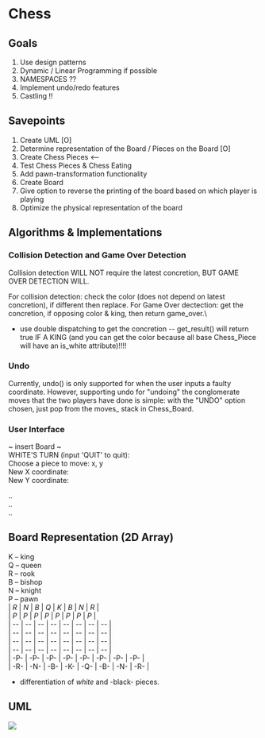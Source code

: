 # Chess

## Goals
1. Use design patterns
2. Dynamic / Linear Programming if possible
3. NAMESPACES ??
4. Implement undo/redo features 
5. Castling !!

## Savepoints
1. Create UML [O]
2. Determine representation of the Board / Pieces on the Board [O]
3. Create Chess Pieces  <--
4. Test Chess Pieces & Chess Eating
5. Add pawn-transformation functionality
6. Create Board 
7. Give option to reverse the printing of the board based on which player is playing
8. Optimize the physical representation of the board

## Algorithms & Implementations
### Collision Detection and Game Over Detection
Collision detection WILL NOT require the latest concretion, BUT GAME OVER DETECTION WILL.

For collision detection: check the color (does not depend on latest concretion), if different then replace. 
For Game Over dectection: get the concretion, if opposing color & king, then return game_over.\
- use double dispatching to get the concretion -- get_result() will return true IF A KING (and you can get the color because all base Chess_Piece will have an is_white attribute)!!!!

### Undo
Currently, undo() is only supported for when the user inputs a faulty coordinate. However, supporting undo for "undoing" the conglomerate moves that the two players have done is simple: with the "UNDO" option chosen, just pop from the moves_ stack in Chess_Board.

### User Interface
~ insert Board ~ <br>
WHITE'S TURN (input 'QUIT' to quit): <br>
Choose a piece to move: x, y <br>
New X coordinate: <br>
New Y coordinate: <br>

.. <br>
.. <br>
.. <br>

## Board Representation (2D Array)
K – king <br>
Q – queen <br>
R – rook <br>
B – bishop <br>
N – knight <br>
P – pawn <br>
| *R* | *N* | *B* | *Q* | *K* | *B* | *N* | *R* | <br>
| *P* | *P* | *P* | *P* | *P* | *P* | *P* | *P* | <br>
|  -- |  -- |  -- |  -- |  -- |  -- |  -- |  -- | <br>
|  -- |  -- |  -- |  -- |  -- |  -- |  -- |  -- | <br>
|  -- |  -- |  -- |  -- |  -- |  -- |  -- |  -- | <br>
|  -- |  -- |  -- |  -- |  -- |  -- |  -- |  -- | <br>
| -P- | -P- | -P- | -P- | -P- | -P- | -P- | -P- | <br>
| -R- | -N- | -B- | -K- | -Q- | -B- | -N- | -R- | <br>

* differentiation of *white* and -black- pieces.


## UML
[![](https://mermaid.ink/img/pako:eNrtWm1v2zYQ_iuchhpqGqPfhcBAk2BDUQzrkmH7UBcCLdE2YVl0Kdq1lya_fXyRLFIkLasojAmTv9jmPXdH8R4eqSOfgoSkKIiCJINFcY_hgsI1mOaAf169Ag8ogwyTvFjiTaFa75aoKOKPGCUIjMek_H9LIE1twM238Rh8hF9zj-gDzhdTn_BPCvNiTug61kQV-h2l8BBrznlnvk3M3iik04zy8McWoXbULS6WZNMKeyBk1Qr6kOPFkjkeOf4FJozQQ-kyg8kqdohb9P5eYobcerbmX7jAXCY1f4VrFP--Q7RqVfBKTQ5ofLvFWYqUQhkAQ6BHxtQgXMERRM6wO8E7cI_mOMeSaTX5btES7jChMANvwSOj24RtxR-pgorahDAMpOHip1Jd0tmg1JMSiM_PYB9HoMD_oJjprQdna0IyQrlkRkimt_OB5f3lgkfGg1VL3uhuQ6mtlK_BvrJ_DQ7Vz9e65ouuakjQHiVbhsKZGNdI5_nIYzcCO4JT3QYuYt6dDKfdzJgPLs3sILcSnonf5ikJHd1ZIBbvhaA55kp08IvkoIYOV0Ko4iKkVmAyXDDV93hNdqhw9QomCdqwcBe55oqBf65orMjmnvUW7XBuca7R1J1wTtc69V53Qksm8E7JsPJvk6Ju9YGsvSKrWJMvmRKFP5Ni7gRo49pzptQZ-Ncr_omN34_hHziPgMKhNyO-SOlAoV5RSG7eL5nDpEMvhyzpOalLKQ3E6xXx1PvgJZmnPHqpV3aoK_lKqwP7esU-UWa4JPeEPy_zZGe68k5aHFjXr_2arFtdknfKo5d5ZYe6cq-0OrCvJ-wT5T0xrgX3C-4RQ7IH4C0QBUsgCpbCVrKSdWRn4e9Y5nzylOgqQOitxLkRO9EYbgQgku-tI8cjGyDxltEKklvCVpRau1thItW2d0vOiZGHRhQV24yZjGgkB6t4rI_1WDlDaSyCZPPKUm7EoUX-f49CXS2XhyAPaMOhKGfq2MaeEwpmxEfO1yoF32i8v5roMJEvXFlDs-ucQg7JhuKcuTJEwSB1ChaCBbyfztQkHsBYKGx9VhUtq-F2VjF9o59IiNT0ZWZ92JrqAtTMuI0pZB9nGSGSa0psePn0-dNnHWJZ0IfcJTbWqaPJkaH1ctLq9wTyPxar0YloqCOs9wxRaOU0MyDa6ac1J2oDjp2BMZgw3cE8QaF7e5GSHHnW5ZAHIQL7Y7k-Ms_aaizZlF25AqGJAiMnbjyxgFeu5HNHkUw4zdM5ezWujiuN1TgR6ijeiELuXgtUfXJs4Kh8gYi0E1db7Am9R2VWvgpHxmGvC-Kx61VblRvO6Hj064N4LHvVvqjaUaSfYjsAHrM-pZWshEblybxjbniPmIeQ9jWk3tsGQ0h7E9J6AZypZdqxNjXDblzRMF7tv8pJPlcs4MvciXsltdJM0qhWarnEUtYu9U409o8nZDPRqKjYXgGw11OlThulrY7qK6tC0dHAzCrrdjTw5cwzB-8TNA7FzlbvxDPXhaBuu9s3LhsNsrQiBsr0gTJ8MykvgyHwblbwN4GElVvJm5uqYTKx97eG9OTFwdrB-5zvzHm6QkcPxxbTxXE5BMCP1B7Gb6gsYQTXwRrRNcRpEAVyKkwDtkRrNA0i_jNFc8jf9qfBtRLpdzMFopw8XLClu1In408E6TQQIj6Yz9wF3DLyeMiTIJrDrEDXwXaT8sWjNHRsRano0m_lNVDx9fwvBCHXwg?type=png)](https://mermaid.live/edit#pako:eNrtWm1v2zYQ_iuchhpqGqPfhcBAk2BDUQzrkmH7UBcCLdE2YVl0Kdq1lya_fXyRLFIkLasojAmTv9jmPXdH8R4eqSOfgoSkKIiCJINFcY_hgsI1mOaAf169Ag8ogwyTvFjiTaFa75aoKOKPGCUIjMek_H9LIE1twM238Rh8hF9zj-gDzhdTn_BPCvNiTug61kQV-h2l8BBrznlnvk3M3iik04zy8McWoXbULS6WZNMKeyBk1Qr6kOPFkjkeOf4FJozQQ-kyg8kqdohb9P5eYobcerbmX7jAXCY1f4VrFP--Q7RqVfBKTQ5ofLvFWYqUQhkAQ6BHxtQgXMERRM6wO8E7cI_mOMeSaTX5btES7jChMANvwSOj24RtxR-pgorahDAMpOHip1Jd0tmg1JMSiM_PYB9HoMD_oJjprQdna0IyQrlkRkimt_OB5f3lgkfGg1VL3uhuQ6mtlK_BvrJ_DQ7Vz9e65ouuakjQHiVbhsKZGNdI5_nIYzcCO4JT3QYuYt6dDKfdzJgPLs3sILcSnonf5ikJHd1ZIBbvhaA55kp08IvkoIYOV0Ko4iKkVmAyXDDV93hNdqhw9QomCdqwcBe55oqBf65orMjmnvUW7XBuca7R1J1wTtc69V53Qksm8E7JsPJvk6Ju9YGsvSKrWJMvmRKFP5Ni7gRo49pzptQZ-Ncr_omN34_hHziPgMKhNyO-SOlAoV5RSG7eL5nDpEMvhyzpOalLKQ3E6xXx1PvgJZmnPHqpV3aoK_lKqwP7esU-UWa4JPeEPy_zZGe68k5aHFjXr_2arFtdknfKo5d5ZYe6cq-0OrCvJ-wT5T0xrgX3C-4RQ7IH4C0QBUsgCpbCVrKSdWRn4e9Y5nzylOgqQOitxLkRO9EYbgQgku-tI8cjGyDxltEKklvCVpRau1thItW2d0vOiZGHRhQV24yZjGgkB6t4rI_1WDlDaSyCZPPKUm7EoUX-f49CXS2XhyAPaMOhKGfq2MaeEwpmxEfO1yoF32i8v5roMJEvXFlDs-ucQg7JhuKcuTJEwSB1ChaCBbyfztQkHsBYKGx9VhUtq-F2VjF9o59IiNT0ZWZ92JrqAtTMuI0pZB9nGSGSa0psePn0-dNnHWJZ0IfcJTbWqaPJkaH1ctLq9wTyPxar0YloqCOs9wxRaOU0MyDa6ac1J2oDjp2BMZgw3cE8QaF7e5GSHHnW5ZAHIQL7Y7k-Ms_aaizZlF25AqGJAiMnbjyxgFeu5HNHkUw4zdM5ezWujiuN1TgR6ijeiELuXgtUfXJs4Kh8gYi0E1db7Am9R2VWvgpHxmGvC-Kx61VblRvO6Hj064N4LHvVvqjaUaSfYjsAHrM-pZWshEblybxjbniPmIeQ9jWk3tsGQ0h7E9J6AZypZdqxNjXDblzRMF7tv8pJPlcs4MvciXsltdJM0qhWarnEUtYu9U409o8nZDPRqKjYXgGw11OlThulrY7qK6tC0dHAzCrrdjTw5cwzB-8TNA7FzlbvxDPXhaBuu9s3LhsNsrQiBsr0gTJ8MykvgyHwblbwN4GElVvJm5uqYTKx97eG9OTFwdrB-5zvzHm6QkcPxxbTxXE5BMCP1B7Gb6gsYQTXwRrRNcRpEAVyKkwDtkRrNA0i_jNFc8jf9qfBtRLpdzMFopw8XLClu1In408E6TQQIj6Yz9wF3DLyeMiTIJrDrEDXwXaT8sWjNHRsRano0m_lNVDx9fwvBCHXwg)
